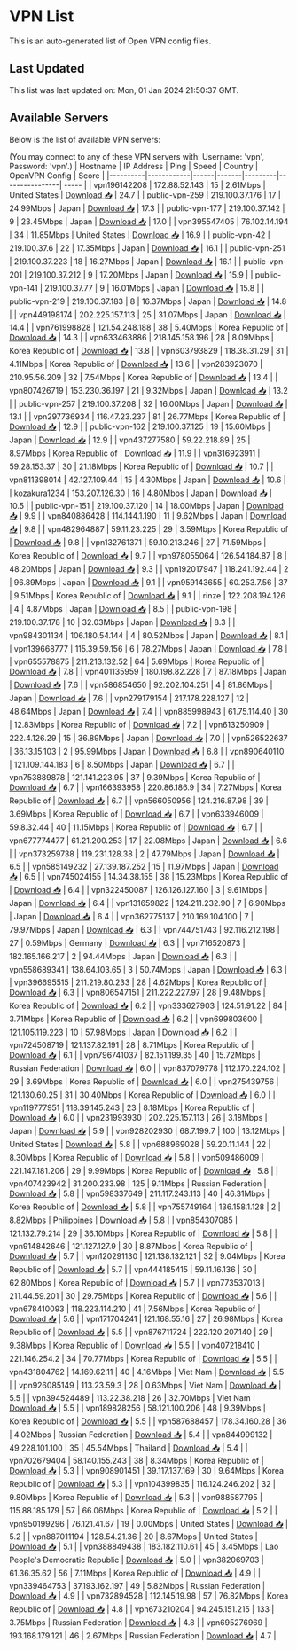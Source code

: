 # VPN List

This is an auto-generated list of Open VPN config files.

## Last Updated

This list was last updated on: Mon, 01 Jan 2024 21:50:37 GMT.

## Available Servers

Below is the list of available VPN servers:

(You may connect to any of these VPN servers with: Username: 'vpn', Password: 'vpn'.)
| Hostname | IP Address | Ping | Speed | Country | OpenVPN Config | Score |
|----------|------------|------|-------|---------|----------------| ----- |
| vpn196142208 | 172.88.52.143 | 15 | 2.61Mbps | United States | [Download 📥](./configs/server_0_US.ovpn) | 24.7 |
| public-vpn-259 | 219.100.37.176 | 17 | 24.99Mbps | Japan | [Download 📥](./configs/server_1_JP.ovpn) | 17.3 |
| public-vpn-177 | 219.100.37.142 | 9 | 23.45Mbps | Japan | [Download 📥](./configs/server_2_JP.ovpn) | 17.0 |
| vpn395547405 | 76.102.14.194 | 34 | 11.85Mbps | United States | [Download 📥](./configs/server_3_US.ovpn) | 16.9 |
| public-vpn-42 | 219.100.37.6 | 22 | 17.35Mbps | Japan | [Download 📥](./configs/server_4_JP.ovpn) | 16.1 |
| public-vpn-251 | 219.100.37.223 | 18 | 16.27Mbps | Japan | [Download 📥](./configs/server_5_JP.ovpn) | 16.1 |
| public-vpn-201 | 219.100.37.212 | 9 | 17.20Mbps | Japan | [Download 📥](./configs/server_6_JP.ovpn) | 15.9 |
| public-vpn-141 | 219.100.37.77 | 9 | 16.01Mbps | Japan | [Download 📥](./configs/server_7_JP.ovpn) | 15.8 |
| public-vpn-219 | 219.100.37.183 | 8 | 16.37Mbps | Japan | [Download 📥](./configs/server_8_JP.ovpn) | 14.8 |
| vpn449198174 | 202.225.157.113 | 25 | 31.07Mbps | Japan | [Download 📥](./configs/server_9_JP.ovpn) | 14.4 |
| vpn761998828 | 121.54.248.188 | 38 | 5.40Mbps | Korea Republic of | [Download 📥](./configs/server_10_KR.ovpn) | 14.3 |
| vpn633463886 | 218.145.158.196 | 28 | 8.09Mbps | Korea Republic of | [Download 📥](./configs/server_11_KR.ovpn) | 13.8 |
| vpn603793829 | 118.38.31.29 | 31 | 4.11Mbps | Korea Republic of | [Download 📥](./configs/server_12_KR.ovpn) | 13.6 |
| vpn283923070 | 210.95.56.209 | 32 | 7.54Mbps | Korea Republic of | [Download 📥](./configs/server_13_KR.ovpn) | 13.4 |
| vpn807426719 | 153.230.36.197 | 21 | 9.32Mbps | Japan | [Download 📥](./configs/server_14_JP.ovpn) | 13.2 |
| public-vpn-257 | 219.100.37.208 | 32 | 16.00Mbps | Japan | [Download 📥](./configs/server_15_JP.ovpn) | 13.1 |
| vpn297736934 | 116.47.23.237 | 81 | 26.77Mbps | Korea Republic of | [Download 📥](./configs/server_16_KR.ovpn) | 12.9 |
| public-vpn-162 | 219.100.37.125 | 19 | 15.60Mbps | Japan | [Download 📥](./configs/server_17_JP.ovpn) | 12.9 |
| vpn437277580 | 59.22.218.89 | 25 | 8.97Mbps | Korea Republic of | [Download 📥](./configs/server_18_KR.ovpn) | 11.9 |
| vpn316923911 | 59.28.153.37 | 30 | 21.18Mbps | Korea Republic of | [Download 📥](./configs/server_19_KR.ovpn) | 10.7 |
| vpn811398014 | 42.127.109.44 | 15 | 4.30Mbps | Japan | [Download 📥](./configs/server_20_JP.ovpn) | 10.6 |
| kozakura1234 | 153.207.126.30 | 16 | 4.80Mbps | Japan | [Download 📥](./configs/server_21_JP.ovpn) | 10.5 |
| public-vpn-151 | 219.100.37.120 | 14 | 18.00Mbps | Japan | [Download 📥](./configs/server_22_JP.ovpn) | 9.9 |
| vpn840886428 | 114.144.1.190 | 11 | 9.62Mbps | Japan | [Download 📥](./configs/server_23_JP.ovpn) | 9.8 |
| vpn482964887 | 59.11.23.225 | 29 | 3.59Mbps | Korea Republic of | [Download 📥](./configs/server_24_KR.ovpn) | 9.8 |
| vpn132761371 | 59.10.213.246 | 27 | 71.59Mbps | Korea Republic of | [Download 📥](./configs/server_25_KR.ovpn) | 9.7 |
| vpn978055064 | 126.54.184.87 | 8 | 48.20Mbps | Japan | [Download 📥](./configs/server_26_JP.ovpn) | 9.3 |
| vpn192017947 | 118.241.192.44 | 2 | 96.89Mbps | Japan | [Download 📥](./configs/server_27_JP.ovpn) | 9.1 |
| vpn959143655 | 60.253.7.56 | 37 | 9.51Mbps | Korea Republic of | [Download 📥](./configs/server_28_KR.ovpn) | 9.1 |
| rinze | 122.208.194.126 | 4 | 4.87Mbps | Japan | [Download 📥](./configs/server_29_JP.ovpn) | 8.5 |
| public-vpn-198 | 219.100.37.178 | 10 | 32.03Mbps | Japan | [Download 📥](./configs/server_30_JP.ovpn) | 8.3 |
| vpn984301134 | 106.180.54.144 | 4 | 80.52Mbps | Japan | [Download 📥](./configs/server_31_JP.ovpn) | 8.1 |
| vpn139668777 | 115.39.59.156 | 6 | 78.27Mbps | Japan | [Download 📥](./configs/server_32_JP.ovpn) | 7.8 |
| vpn655578875 | 211.213.132.52 | 64 | 5.69Mbps | Korea Republic of | [Download 📥](./configs/server_33_KR.ovpn) | 7.8 |
| vpn401135959 | 180.198.82.228 | 7 | 87.18Mbps | Japan | [Download 📥](./configs/server_34_JP.ovpn) | 7.6 |
| vpn586854650 | 92.202.104.251 | 4 | 81.86Mbps | Japan | [Download 📥](./configs/server_35_JP.ovpn) | 7.6 |
| vpn279179154 | 217.178.228.127 | 12 | 48.64Mbps | Japan | [Download 📥](./configs/server_36_JP.ovpn) | 7.4 |
| vpn885998943 | 61.75.114.40 | 30 | 12.83Mbps | Korea Republic of | [Download 📥](./configs/server_37_KR.ovpn) | 7.2 |
| vpn613250909 | 222.4.126.29 | 15 | 36.89Mbps | Japan | [Download 📥](./configs/server_38_JP.ovpn) | 7.0 |
| vpn526522637 | 36.13.15.103 | 2 | 95.99Mbps | Japan | [Download 📥](./configs/server_39_JP.ovpn) | 6.8 |
| vpn890640110 | 121.109.144.183 | 6 | 8.50Mbps | Japan | [Download 📥](./configs/server_40_JP.ovpn) | 6.7 |
| vpn753889878 | 121.141.223.95 | 37 | 9.39Mbps | Korea Republic of | [Download 📥](./configs/server_41_KR.ovpn) | 6.7 |
| vpn166393958 | 220.86.186.9 | 34 | 7.27Mbps | Korea Republic of | [Download 📥](./configs/server_42_KR.ovpn) | 6.7 |
| vpn566050956 | 124.216.87.98 | 39 | 3.69Mbps | Korea Republic of | [Download 📥](./configs/server_43_KR.ovpn) | 6.7 |
| vpn633946009 | 59.8.32.44 | 40 | 11.15Mbps | Korea Republic of | [Download 📥](./configs/server_44_KR.ovpn) | 6.7 |
| vpn677774477 | 61.21.200.253 | 17 | 22.08Mbps | Japan | [Download 📥](./configs/server_45_JP.ovpn) | 6.6 |
| vpn373259738 | 119.231.128.38 | 2 | 47.79Mbps | Japan | [Download 📥](./configs/server_46_JP.ovpn) | 6.5 |
| vpn585149232 | 27.139.187.252 | 15 | 11.97Mbps | Japan | [Download 📥](./configs/server_47_JP.ovpn) | 6.5 |
| vpn745024155 | 14.34.38.155 | 38 | 15.23Mbps | Korea Republic of | [Download 📥](./configs/server_48_KR.ovpn) | 6.4 |
| vpn322450087 | 126.126.127.160 | 3 | 9.61Mbps | Japan | [Download 📥](./configs/server_49_JP.ovpn) | 6.4 |
| vpn131659822 | 124.211.232.90 | 7 | 6.90Mbps | Japan | [Download 📥](./configs/server_50_JP.ovpn) | 6.4 |
| vpn362775137 | 210.169.104.100 | 7 | 79.97Mbps | Japan | [Download 📥](./configs/server_51_JP.ovpn) | 6.3 |
| vpn744751743 | 92.116.212.198 | 27 | 0.59Mbps | Germany | [Download 📥](./configs/server_52_DE.ovpn) | 6.3 |
| vpn716520873 | 182.165.166.217 | 2 | 94.44Mbps | Japan | [Download 📥](./configs/server_53_JP.ovpn) | 6.3 |
| vpn558689341 | 138.64.103.65 | 3 | 50.74Mbps | Japan | [Download 📥](./configs/server_54_JP.ovpn) | 6.3 |
| vpn396695515 | 211.219.80.233 | 28 | 4.62Mbps | Korea Republic of | [Download 📥](./configs/server_55_KR.ovpn) | 6.3 |
| vpn806547151 | 211.222.227.97 | 28 | 9.48Mbps | Korea Republic of | [Download 📥](./configs/server_56_KR.ovpn) | 6.2 |
| vpn333627903 | 124.51.91.22 | 84 | 3.71Mbps | Korea Republic of | [Download 📥](./configs/server_57_KR.ovpn) | 6.2 |
| vpn699803600 | 121.105.119.223 | 10 | 57.98Mbps | Japan | [Download 📥](./configs/server_58_JP.ovpn) | 6.2 |
| vpn724508719 | 121.137.82.191 | 28 | 8.71Mbps | Korea Republic of | [Download 📥](./configs/server_59_KR.ovpn) | 6.1 |
| vpn796741037 | 82.151.199.35 | 40 | 15.72Mbps | Russian Federation | [Download 📥](./configs/server_60_RU.ovpn) | 6.0 |
| vpn837079778 | 112.170.224.102 | 29 | 3.69Mbps | Korea Republic of | [Download 📥](./configs/server_61_KR.ovpn) | 6.0 |
| vpn275439756 | 121.130.60.25 | 31 | 30.40Mbps | Korea Republic of | [Download 📥](./configs/server_62_KR.ovpn) | 6.0 |
| vpn119777951 | 118.39.145.243 | 23 | 8.18Mbps | Korea Republic of | [Download 📥](./configs/server_63_KR.ovpn) | 6.0 |
| vpn231993930 | 202.225.157.113 | 26 | 3.18Mbps | Japan | [Download 📥](./configs/server_64_JP.ovpn) | 5.9 |
| vpn928202930 | 68.7.199.7 | 100 | 13.12Mbps | United States | [Download 📥](./configs/server_65_US.ovpn) | 5.8 |
| vpn688969028 | 59.20.11.144 | 22 | 8.30Mbps | Korea Republic of | [Download 📥](./configs/server_66_KR.ovpn) | 5.8 |
| vpn509486009 | 221.147.181.206 | 29 | 9.99Mbps | Korea Republic of | [Download 📥](./configs/server_67_KR.ovpn) | 5.8 |
| vpn407423942 | 31.200.233.98 | 125 | 9.11Mbps | Russian Federation | [Download 📥](./configs/server_68_RU.ovpn) | 5.8 |
| vpn598337649 | 211.117.243.113 | 40 | 46.31Mbps | Korea Republic of | [Download 📥](./configs/server_69_KR.ovpn) | 5.8 |
| vpn755749164 | 136.158.1.128 | 2 | 8.82Mbps | Philippines | [Download 📥](./configs/server_70_PH.ovpn) | 5.8 |
| vpn854307085 | 121.132.79.214 | 29 | 36.10Mbps | Korea Republic of | [Download 📥](./configs/server_71_KR.ovpn) | 5.8 |
| vpn914842646 | 121.127.127.9 | 30 | 8.87Mbps | Korea Republic of | [Download 📥](./configs/server_72_KR.ovpn) | 5.7 |
| vpn120291130 | 121.138.132.121 | 32 | 9.04Mbps | Korea Republic of | [Download 📥](./configs/server_73_KR.ovpn) | 5.7 |
| vpn444185415 | 59.11.16.136 | 30 | 62.80Mbps | Korea Republic of | [Download 📥](./configs/server_74_KR.ovpn) | 5.7 |
| vpn773537013 | 211.44.59.201 | 30 | 29.75Mbps | Korea Republic of | [Download 📥](./configs/server_75_KR.ovpn) | 5.6 |
| vpn678410093 | 118.223.114.210 | 41 | 7.56Mbps | Korea Republic of | [Download 📥](./configs/server_76_KR.ovpn) | 5.6 |
| vpn171704241 | 121.168.55.16 | 27 | 26.98Mbps | Korea Republic of | [Download 📥](./configs/server_77_KR.ovpn) | 5.5 |
| vpn876711724 | 222.120.207.140 | 29 | 9.38Mbps | Korea Republic of | [Download 📥](./configs/server_78_KR.ovpn) | 5.5 |
| vpn407218410 | 221.146.254.2 | 34 | 70.77Mbps | Korea Republic of | [Download 📥](./configs/server_79_KR.ovpn) | 5.5 |
| vpn431804762 | 14.169.62.11 | 40 | 4.16Mbps | Viet Nam | [Download 📥](./configs/server_80_VN.ovpn) | 5.5 |
| vpn926085149 | 113.23.59.3 | 28 | 0.63Mbps | Viet Nam | [Download 📥](./configs/server_81_VN.ovpn) | 5.5 |
| vpn394524489 | 113.22.38.218 | 26 | 32.70Mbps | Viet Nam | [Download 📥](./configs/server_82_VN.ovpn) | 5.5 |
| vpn189828256 | 58.121.100.206 | 48 | 9.39Mbps | Korea Republic of | [Download 📥](./configs/server_83_KR.ovpn) | 5.5 |
| vpn587688457 | 178.34.160.28 | 36 | 4.02Mbps | Russian Federation | [Download 📥](./configs/server_84_RU.ovpn) | 5.4 |
| vpn844999132 | 49.228.101.100 | 35 | 45.54Mbps | Thailand | [Download 📥](./configs/server_85_TH.ovpn) | 5.4 |
| vpn702679404 | 58.140.155.243 | 38 | 8.34Mbps | Korea Republic of | [Download 📥](./configs/server_86_KR.ovpn) | 5.3 |
| vpn908901451 | 39.117.137.169 | 30 | 9.64Mbps | Korea Republic of | [Download 📥](./configs/server_87_KR.ovpn) | 5.3 |
| vpn104399835 | 116.124.246.202 | 32 | 9.80Mbps | Korea Republic of | [Download 📥](./configs/server_88_KR.ovpn) | 5.3 |
| vpn988587795 | 115.88.185.179 | 57 | 66.06Mbps | Korea Republic of | [Download 📥](./configs/server_89_KR.ovpn) | 5.2 |
| vpn950199296 | 76.121.41.67 | 19 | 0.00Mbps | United States | [Download 📥](./configs/server_90_US.ovpn) | 5.2 |
| vpn887011194 | 128.54.21.36 | 20 | 8.67Mbps | United States | [Download 📥](./configs/server_91_US.ovpn) | 5.1 |
| vpn388849438 | 183.182.110.61 | 45 | 3.45Mbps | Lao People's Democratic Republic | [Download 📥](./configs/server_92_LA.ovpn) | 5.0 |
| vpn382069703 | 61.36.35.62 | 56 | 7.11Mbps | Korea Republic of | [Download 📥](./configs/server_93_KR.ovpn) | 4.9 |
| vpn339464753 | 37.193.162.197 | 49 | 5.82Mbps | Russian Federation | [Download 📥](./configs/server_94_RU.ovpn) | 4.9 |
| vpn732894528 | 112.145.19.98 | 57 | 76.82Mbps | Korea Republic of | [Download 📥](./configs/server_95_KR.ovpn) | 4.8 |
| vpn673210204 | 94.245.151.215 | 133 | 3.75Mbps | Russian Federation | [Download 📥](./configs/server_96_RU.ovpn) | 4.8 |
| vpn695276969 | 193.168.179.121 | 46 | 2.67Mbps | Russian Federation | [Download 📥](./configs/server_97_RU.ovpn) | 4.7 |
